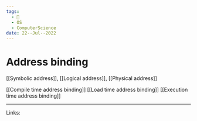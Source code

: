 ```yaml
---
tags:
  - 🌱
  - OS
  - ComputerScience 
date: 22--Jul--2022
---
```


# Address binding

[[Symbolic address]], [[Logical address]], [[Physical address]]

[[Compile time address binding]]
[[Load time address binding]]
[[Execution time address binding]]


---
Links: 